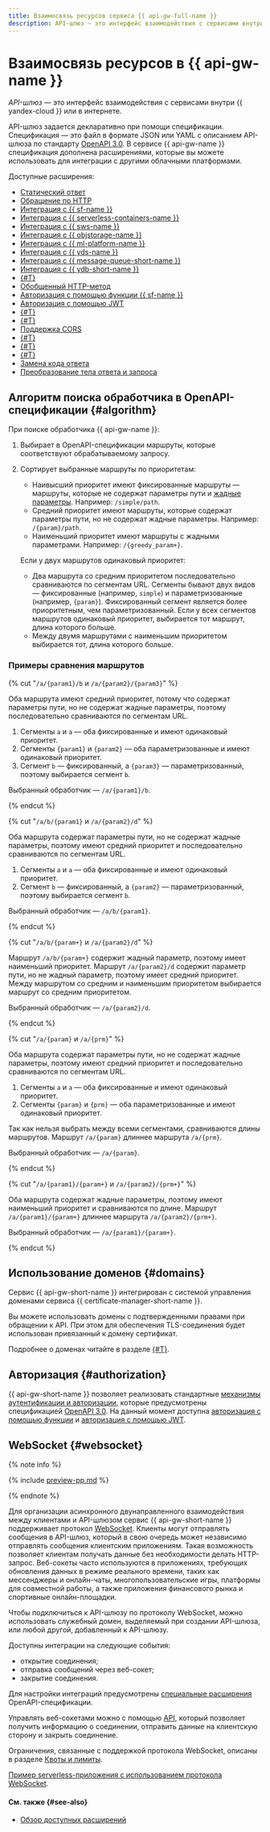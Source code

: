 ```yaml
---
title: Взаимосвязь ресурсов сервиса {{ api-gw-full-name }}
description: API-шлюз — это интерфейс взаимодействия с сервисами внутри {{ yandex-cloud }} или в интернете. API-шлюз задается декларативно при помощи спецификации. Спецификация — это файл в формате JSON или YAML с описанием API-шлюза по стандарту OpenAPI 3.0. В сервисе {{ api-gw-name }} спецификация дополнена расширениями, которые вы можете использовать для интеграции с другими облачными платформами.
---
```


# Взаимосвязь ресурсов в {{ api-gw-name }}

_API-шлюз_ — это интерфейс взаимодействия с сервисами внутри {{ yandex-cloud }} или в интернете.

API-шлюз задается декларативно при помощи спецификации. Спецификация — это файл в формате JSON или YAML с описанием API-шлюза по стандарту [OpenAPI 3.0](https://github.com/OAI/OpenAPI-Specification). В сервисе {{ api-gw-name }} спецификация дополнена расширениями, которые вы можете использовать для интеграции с другими облачными платформами.

Доступные расширения:
* [Статический ответ](../concepts/extensions/dummy.md)
* [Обращение по HTTP](../concepts/extensions/http.md)
* [Интеграция с {{ sf-name }}](../concepts/extensions/cloud-functions.md)
* [Интеграция с {{ serverless-containers-name }}](../concepts/extensions/containers.md)
* [Интеграция с {{ sws-name }}](../concepts/extensions/sws.md)
* [Интеграция с {{ objstorage-name }}](../concepts/extensions/object-storage.md)
* [Интеграция с {{ ml-platform-name }}](../concepts/extensions/datasphere.md)
* [Интеграция с {{ yds-name }}](../concepts/extensions/datastreams.md)
* [Интеграция с {{ message-queue-short-name }}](../concepts/extensions/ymq.md)
* [Интеграция с {{ ydb-short-name }}](../concepts/extensions/ydb.md)
* [{#T}](../concepts/extensions/greedy-parameters.md)
* [Обобщенный HTTP-метод](../concepts/extensions/any-method.md)
* [Авторизация с помощью функции {{ sf-name }}](../concepts/extensions/function-authorizer.md)
* [Авторизация с помощью JWT](../concepts/extensions/jwt-authorizer.md)
* [{#T}](../concepts/extensions/websocket.md)
* [{#T}](../concepts/extensions/validator.md)
* [Поддержка CORS](../concepts/extensions/cors.md)
* [{#T}](../concepts/extensions/parametrization.md)
* [{#T}](../concepts/extensions/canary.md)
* [{#T}](../concepts/extensions/rate-limit.md)
* [Замена кода ответа](../concepts/extensions/status-mapping.md)
* [Преобразование тела ответа и запроса](../concepts/extensions/schema-mapping.md)

## Алгоритм поиска обработчика в OpenAPI-спецификации {#algorithm}

При поиске обработчика {{ api-gw-name }}:
1. Выбирает в OpenAPI-спецификации маршруты, которые соответствуют обрабатываемому запросу.
1. Сортирует выбранные маршруты по приоритетам:
    * Наивысший приоритет имеют фиксированные маршруты — маршруты, которые не содержат параметры пути и [жадные параметры](extensions/greedy-parameters.md). Например: `/simple/path`.
    * Средний приоритет имеют маршруты, которые содержат параметры пути, но не содержат жадные параметры. Например: `/{param}/path`.
    * Наименьший приоритет имеют маршруты с жадными параметрами. Например: `/{greedy_param+}`.

    Если у двух маршрутов одинаковый приоритет:
    * Два маршрута со средним приоритетом последовательно сравниваются по сегментам URL. Сегменты бывают двух видов — фиксированные (например, `simple`) и параметризованные (например, `{param}`). Фиксированный сегмент является более приоритетным, чем параметризованный. Если у всех сегментов маршрутов одинаковый приоритет, выбирается тот маршрут, длина которого больше.
    * Между двумя маршрутами с наименьшим приоритетом выбирается тот, длина которого больше.

### Примеры сравнения маршрутов

{% cut "`/a/{param1}/b` и `/a/{param2}/{param3}`" %}

Оба маршрута имеют средний приоритет, потому что содержат параметры пути, но не содержат жадные параметры, поэтому последовательно сравниваются по сегментам URL.

1. Сегменты `a` и `a` — оба фиксированные и имеют одинаковый приоритет.
1. Сегменты `{param1}` и `{param2}` — оба параметризованные и имеют одинаковый приоритет.
1. Сегмент `b` — фиксированный, а `{param3}` — параметризованный, поэтому выбирается сегмент `b`.

Выбранный обработчик — `/a/{param1}/b`.

{% endcut %}

{% cut "`/a/b/{param1}` и `/a/{param2}/d`" %}

Оба маршрута содержат параметры пути, но не содержат жадные параметры, поэтому имеют средний приоритет и последовательно сравниваются по сегментам URL.

1. Сегменты `a` и `a` — оба фиксированные и имеют одинаковый приоритет.
1. Сегмент `b` — фиксированный, а `{param2}` — параметризованный, поэтому выбирается сегмент `b`.

Выбранный обработчик — `/a/b/{param1}`.

{% endcut %}

{% cut "`/a/b/{param+}` и `/a/{param2}/d`" %}

Маршрут `/a/b/{param+}` содержит жадный параметр, поэтому имеет наименьший приоритет. Маршрут `/a/{param2}/d` содержит параметр пути, но не жадный параметр, поэтому имеет средний приоритет. Между маршрутом со средним и наименьшим приоритетом выбирается маршрут со средним приоритетом.

Выбранный обработчик — `/a/{param2}/d`.

{% endcut %}

{% cut "`/a/{param}` и `/a/{prm}`" %}

Оба маршрута содержат параметры пути, но не содержат жадные параметры, поэтому имеют средний приоритет и последовательно сравниваются по сегментам URL.

1. Сегменты `a` и `a` — оба фиксированные и имеют одинаковый приоритет.
1. Сегменты `{param}` и `{prm}` — оба параметризованные и имеют одинаковый приоритет.

Так как нельзя выбрать между всеми сегментами, сравниваются длины маршрутов. Маршрут `/a/{param}` длиннее маршрута `/a/{prm}`.

Выбранный обработчик — `/a/{param}`.

{% endcut %}

{% cut "`/a/{param1}/{param+}` и `/a/{param2}/{prm+}`" %}

Оба маршрута содержат жадные параметры, поэтому имеют наименьший приоритет и сравниваются по длине. Маршрут `/a/{param1}/{param+}` длиннее маршрута `/a/{param2}/{prm+}`.

Выбранный обработчик — `/a/{param1}/{param+}`.

{% endcut %}

## Использование доменов {#domains}

Сервис {{ api-gw-short-name }} интегрирован с системой управления доменами сервиса {{ certificate-manager-short-name }}. 

Вы можете использовать домены с подтвержденными правами при обращении к API. При этом для обеспечения TLS-соединения будет использован привязанный к домену сертификат.

Подробнее о доменах читайте в разделе [{#T}](../../certificate-manager/concepts/domains/services.md).

## Авторизация {#authorization}

{{ api-gw-short-name }} позволяет реализовать стандартные [механизмы аутентификации и авторизации](https://swagger.io/docs/specification/authentication/), которые предусмотрены спецификацией [OpenAPI 3.0](https://github.com/OAI/OpenAPI-Specification). На данный момент доступна [авторизация с помощью функции](../concepts/extensions/function-authorizer.md) и [авторизация с помощью JWT](../concepts/extensions/jwt-authorizer.md).

## WebSocket {#websocket}

{% note info %}

{% include [preview-pp.md](../../_includes/preview-pp.md) %}

{% endnote %}

Для организации асинхронного двунаправленного взаимодействия между клиентами и API-шлюзом сервис {{ api-gw-short-name }} поддерживает протокол [WebSocket](/blog/posts/2023/04/yandex-api-gateway-and-websocket#podderzhka-protokola-websocket-v-api-gateway). Клиенты могут отправлять сообщения в API-шлюз, который в свою очередь может независимо отправлять сообщения клиентским приложениям. Такая возможность позволяет клиентам получать данные без необходимости делать HTTP-запрос. Веб-сокеты часто используются в приложениях, требующих обновления данных в режиме реального времени, таких как мессенджеры и онлайн-чаты, многопользовательские игры, платформы для совместной работы, а также приложения финансового рынка и спортивные онлайн-площадки.

Чтобы подключиться к API-шлюзу по протоколу WebSocket, можно использовать служебный домен, выделяемый при создании API-шлюза, или любой другой, добавленный к API-шлюзу.

Доступны интеграции на следующие события:
* открытие соединения;
* отправка сообщений через веб-сокет;
* закрытие соединения.

Для настройки интеграций предусмотрены [специальные расширения](extensions/websocket.md) OpenAPI-спецификации.

Управлять веб-сокетами можно с помощью [API](../api-ref/websocket/authentication.md), который позволяет получить информацию о соединении, отправить данные на клиентскую сторону и закрыть соединение.

Ограничения, связанные с поддержкой протокола WebSocket, описаны в разделе [Квоты и лимиты](../concepts/limits.md).

[Пример serverless-приложения с использованием протокола WebSocket](http://github.com/yandex-cloud-examples/yc-serverless-game).
 
#### См. также {#see-also}

* [Обзор доступных расширений](extensions/index.md)
